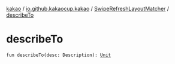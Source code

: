 [kakao](../../index.md) / [io.github.kakaocup.kakao](../index.md) / [SwipeRefreshLayoutMatcher](index.md) / [describeTo](./describe-to.md)

# describeTo

`fun describeTo(desc: Description): `[`Unit`](https://kotlinlang.org/api/latest/jvm/stdlib/kotlin/-unit/index.html)